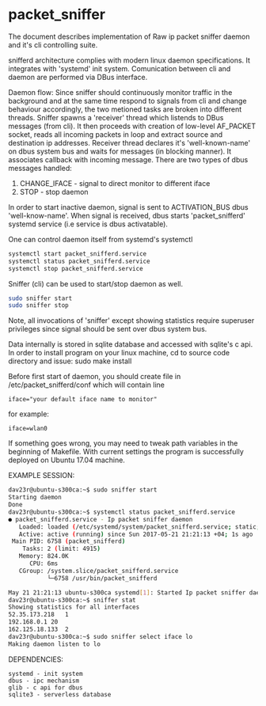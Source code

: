 # packet_sniffer

The document describes implementation of Raw ip packet sniffer 
daemon and it's cli controlling suite.

snifferd architecture complies with modern linux daemon
specifications. It integrates with 'systemd' init system.
Comunication between cli and daemon are performed via
DBus interface. 

Daemon flow:
Since sniffer should continuously monitor traffic in the 
background and at the same time respond to signals from cli
and change behaviour accordingly, the two metioned tasks are
broken into different threads. 
Sniffer spawns a 'receiver' thread which listends to DBus
messages (from cli). It then proceeds with creation of 
low-level AF_PACKET socket, reads all incoming packets in loop
and extract source and destination ip addresses. 
Receiver thread declares it's 'well-known-name' on dbus system
bus and waits for messages (in blocking manner). It associates
callback with incoming message. 
There are two types of dbus messages handled:
1) CHANGE_IFACE - signal to direct monitor to different iface
2) STOP - stop daemon


In order to start inactive daemon, signal is sent to ACTIVATION_BUS 
dbus 'well-know-name'. When signal is received, dbus starts 
'packet_snifferd' systemd service (i.e service is dbus activatable).


One can control daemon itself from systemd's systemctl

```bash
systemctl start packet_snifferd.service
systemctl status packet_snifferd.service
systemctl stop packet_snifferd.service
```

Sniffer (cli) can be used to start/stop daemon as well.
```bash
sudo sniffer start
sudo sniffer stop
```

Note, all invocations of 'sniffer' except showing statistics
require superuser privileges since signal should be sent over
dbus system bus.

Data internally is stored in sqlite database and accessed with
sqlite's c api.
In order to install program on your linux machine, cd to source
code directory and issue:
sudo make install

Before first start of daemon, you should create
file in /etc/packet_snifferd/conf
which will contain line
```
iface="your default iface name to monitor"
```
for example:
```
iface=wlan0
```

If something goes wrong, you may need to tweak path variables in 
the beginning of Makefile. With current settings the program is
successfully deployed on Ubuntu 17.04 machine.

EXAMPLE SESSION:
```bash
dav23r@ubuntu-s300ca:~$ sudo sniffer start
Starting daemon
Done
dav23r@ubuntu-s300ca:~$ systemctl status packet_snifferd.service 
● packet_snifferd.service - Ip packet sniffer daemon
   Loaded: loaded (/etc/systemd/system/packet_snifferd.service; static; vendor preset: enabled)
   Active: active (running) since Sun 2017-05-21 21:21:13 +04; 1s ago
 Main PID: 6758 (packet_snifferd)
    Tasks: 2 (limit: 4915)
   Memory: 824.0K
      CPU: 6ms
   CGroup: /system.slice/packet_snifferd.service
           └─6758 /usr/bin/packet_snifferd

May 21 21:21:13 ubuntu-s300ca systemd[1]: Started Ip packet sniffer daemon.
dav23r@ubuntu-s300ca:~$ sniffer stat
Showing statistics for all interfaces
52.35.173.218	1
192.168.0.1	20
162.125.18.133	2
dav23r@ubuntu-s300ca:~$ sudo sniffer select iface lo
Making daemon listen to lo
```

DEPENDENCIES:
```
systemd - init system
dbus - ipc mechanism 
glib - c api for dbus
sqlite3 - serverless database 
```
